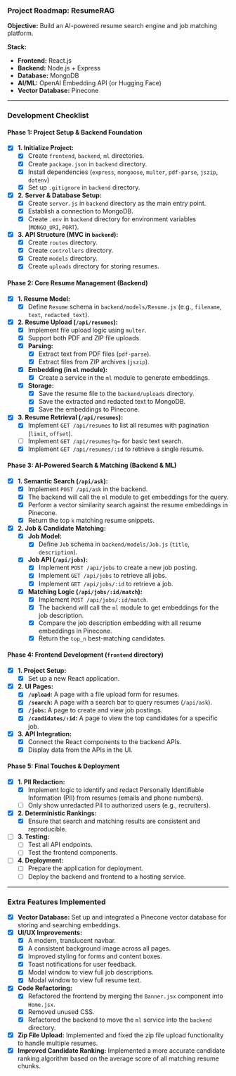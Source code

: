### Project Roadmap: ResumeRAG

**Objective:** Build an AI-powered resume search engine and job matching platform.

**Stack:**
*   **Frontend:** React.js
*   **Backend:** Node.js + Express
*   **Database:** MongoDB
*   **AI/ML:** OpenAI Embedding API (or Hugging Face)
*   **Vector Database:** Pinecone

---

### Development Checklist

#### **Phase 1: Project Setup & Backend Foundation**

*   [x] **1. Initialize Project:**
    *   [x] Create `frontend`, `backend`, `ml` directories.
    *   [x] Create `package.json` in `backend` directory.
    *   [x] Install dependencies (`express`, `mongoose`, `multer`, `pdf-parse`, `jszip`, `dotenv`)
    *   [x] Set up `.gitignore` in `backend` directory.
*   [x] **2. Server & Database Setup:**
    *   [x] Create `server.js` in `backend` directory as the main entry point.
    *   [x] Establish a connection to MongoDB.
    *   [x] Create `.env` in `backend` directory for environment variables (`MONGO_URI`, `PORT`).
*   [x] **3. API Structure (MVC in `backend`):**
    *   [x] Create `routes` directory.
    *   [x] Create `controllers` directory.
    *   [x] Create `models` directory.
    *   [x] Create `uploads` directory for storing resumes.

#### **Phase 2: Core Resume Management (Backend)**

*   [x] **1. Resume Model:**
    *   [x] Define `Resume` schema in `backend/models/Resume.js` (e.g., `filename`, `text`, `redacted_text`).
*   [x] **2. Resume Upload (`/api/resumes`):**
    *   [x] Implement file upload logic using `multer`.
    *   [x] Support both PDF and ZIP file uploads.
    *   [x] **Parsing:**
        *   [x] Extract text from PDF files (`pdf-parse`).
        *   [x] Extract files from ZIP archives (`jszip`).
    *   [x] **Embedding (in `ml` module):**
        *   [x] Create a service in the `ml` module to generate embeddings.
    *   [x] **Storage:**
        *   [x] Save the resume file to the `backend/uploads` directory.
        *   [x] Save the extracted and redacted text to MongoDB.
        *   [x] Save the embeddings to Pinecone.
*   [x] **3. Resume Retrieval (`/api/resumes`):**
    *   [x] Implement `GET /api/resumes` to list all resumes with pagination (`limit`, `offset`).
    *   [ ] Implement `GET /api/resumes?q=` for basic text search.
    *   [x] Implement `GET /api/resumes/:id` to retrieve a single resume.

#### **Phase 3: AI-Powered Search & Matching (Backend & ML)**

*   [x] **1. Semantic Search (`/api/ask`):**
    *   [x] Implement `POST /api/ask` in the backend.
    *   [x] The backend will call the `ml` module to get embeddings for the query.
    *   [x] Perform a vector similarity search against the resume embeddings in Pinecone.
    *   [x] Return the top `k` matching resume snippets.
*   [x] **2. Job & Candidate Matching:**
    *   [x] **Job Model:**
        *   [x] Define `Job` schema in `backend/models/Job.js` (`title`, `description`).
    *   [x] **Job API (`/api/jobs`):**
        *   [x] Implement `POST /api/jobs` to create a new job posting.
        *   [x] Implement `GET /api/jobs` to retrieve all jobs.
        *   [x] Implement `GET /api/jobs/:id` to retrieve a job.
    *   [x] **Matching Logic (`/api/jobs/:id/match`):**
        *   [x] Implement `POST /api/jobs/:id/match`.
        *   [x] The backend will call the `ml` module to get embeddings for the job description.
        *   [x] Compare the job description embedding with all resume embeddings in Pinecone.
        *   [x] Return the `top_n` best-matching candidates.

#### **Phase 4: Frontend Development (`frontend` directory)**

*   [x] **1. Project Setup:**
    *   [x] Set up a new React application.
*   [x] **2. UI Pages:**
    *   [x] **`/upload`:** A page with a file upload form for resumes.
    *   [x] **`/search`:** A page with a search bar to query resumes (`/api/ask`).
    *   [x] **`/jobs`:** A page to create and view job postings.
    *   [x] **`/candidates/:id`:** A page to view the top candidates for a specific job.
*   [x] **3. API Integration:**
    *   [x] Connect the React components to the backend APIs.
    *   [x] Display data from the APIs in the UI.

#### **Phase 5: Final Touches & Deployment**

*   [x] **1. PII Redaction:**
    *   [x] Implement logic to identify and redact Personally Identifiable Information (PII) from resumes (emails and phone numbers).
    *   [ ] Only show unredacted PII to authorized users (e.g., recruiters).
*   [x] **2. Deterministic Rankings:**
    *   [x] Ensure that search and matching results are consistent and reproducible.
*   [ ] **3. Testing:**
    *   [ ] Test all API endpoints.
    *   [ ] Test the frontend components.
*   [ ] **4. Deployment:**
    *   [ ] Prepare the application for deployment.
    *   [ ] Deploy the backend and frontend to a hosting service.

---

### Extra Features Implemented

*   [x] **Vector Database:** Set up and integrated a Pinecone vector database for storing and searching embeddings.
*   [x] **UI/UX Improvements:**
    *   [x] A modern, translucent navbar.
    *   [x] A consistent background image across all pages.
    *   [x] Improved styling for forms and content boxes.
    *   [x] Toast notifications for user feedback.
    *   [x] Modal window to view full job descriptions.
    *   [x] Modal window to view full resume text.
*   [x] **Code Refactoring:**
    *   [x] Refactored the frontend by merging the `Banner.jsx` component into `Home.jsx`.
    *   [x] Removed unused CSS.
    *   [x] Refactored the backend to move the `ml` service into the `backend` directory.
*   [x] **Zip File Upload:** Implemented and fixed the zip file upload functionality to handle multiple resumes.
*   [x] **Improved Candidate Ranking:** Implemented a more accurate candidate ranking algorithm based on the average score of all matching resume chunks.
